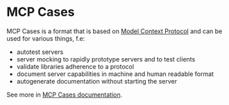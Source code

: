 # MCP Cases

MCP Cases is a format that is based on [Model Context Protocol](https://modelcontextprotocol.io/) and can be used for various things, f.e:

- autotest servers
- server mocking to rapidly prototype servers and to test clients
- validate libraries adherence to a protocol
- document server capabilities in machine and human readable format
- autogenerate documentation without starting the server

See more in [MCP Cases documentation](https://mcp-cases.str4.io).